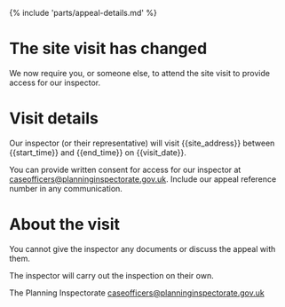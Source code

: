 {% include 'parts/appeal-details.md' %}

# The site visit has changed

We now require you, or someone else, to attend the site visit to provide access for our inspector.

# Visit details

Our inspector (or their representative) will visit {{site_address}} between {{start_time}} and {{end_time}} on {{visit_date}}.

You can provide written consent for access for our inspector at caseofficers@planninginspectorate.gov.uk. Include our appeal reference number in any communication.

# About the visit

You cannot give the inspector any documents or discuss the appeal with them.

The inspector will carry out the inspection on their own.

The Planning Inspectorate
caseofficers@planninginspectorate.gov.uk
